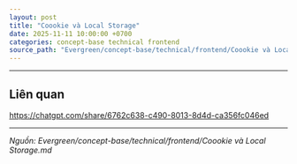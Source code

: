 ```yaml
---
layout: post
title: "Coookie và Local Storage"
date: 2025-11-11 10:00:00 +0700
categories: concept-base technical frontend
source_path: "Evergreen/concept-base/technical/frontend/Coookie và Local Storage.md"
---
```

---
## Liên quan
https://chatgpt.com/share/6762c638-c490-8013-8d4d-ca356fc046ed

---
*Nguồn: Evergreen/concept-base/technical/frontend/Coookie và Local Storage.md*